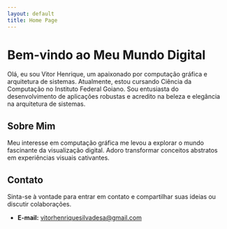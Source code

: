 ```yaml
---
layout: default
title: Home Page
---
```


# Bem-vindo ao Meu Mundo Digital

Olá, eu sou Vitor Henrique, um apaixonado por computação gráfica e arquitetura de sistemas. Atualmente, estou cursando Ciência da Computação no Instituto Federal Goiano. Sou entusiasta do desenvolvimento de aplicações robustas e acredito na beleza e elegância na arquitetura de sistemas.

## Sobre Mim

Meu interesse em computação gráfica me levou a explorar o mundo fascinante da visualização digital. Adoro transformar conceitos abstratos em experiências visuais cativantes.

## Contato

Sinta-se à vontade para entrar em contato e compartilhar suas ideias ou discutir colaborações.

- **E-mail:** vitorhenriquesilvadesa@gmail.com
